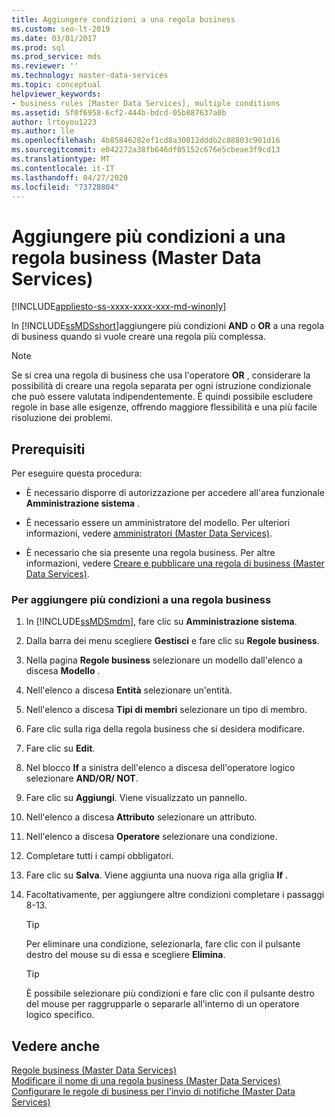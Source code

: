 ```yaml
---
title: Aggiungere condizioni a una regola business
ms.custom: seo-lt-2019
ms.date: 03/01/2017
ms.prod: sql
ms.prod_service: mds
ms.reviewer: ''
ms.technology: master-data-services
ms.topic: conceptual
helpviewer_keywords:
- business rules [Master Data Services], multiple conditions
ms.assetid: 5f0f6958-6cf2-444b-bdcd-05b887637a0b
author: lrtoyou1223
ms.author: lle
ms.openlocfilehash: 4b85846202ef1cd8a30012dddb2c88803c901d16
ms.sourcegitcommit: e042272a38fb646df05152c676e5cbeae3f9cd13
ms.translationtype: MT
ms.contentlocale: it-IT
ms.lasthandoff: 04/27/2020
ms.locfileid: "73728804"
---
```

# <a name="add-multiple-conditions-to-a-business-rule-master-data-services"></a>Aggiungere più condizioni a una regola business (Master Data Services)

[!INCLUDE[appliesto-ss-xxxx-xxxx-xxx-md-winonly](../includes/appliesto-ss-xxxx-xxxx-xxx-md-winonly.md)]

  In [!INCLUDE[ssMDSshort](../includes/ssmdsshort-md.md)]aggiungere più condizioni **AND** o **OR** a una regola di business quando si vuole creare una regola più complessa.  
  
> [!NOTE]  
>  Se si crea una regola di business che usa l'operatore **OR** , considerare la possibilità di creare una regola separata per ogni istruzione condizionale che può essere valutata indipendentemente. È quindi possibile escludere regole in base alle esigenze, offrendo maggiore flessibilità e una più facile risoluzione dei problemi.  
  
## <a name="prerequisites"></a>Prerequisiti  
 Per eseguire questa procedura:  
  
-   È necessario disporre di autorizzazione per accedere all'area funzionale **Amministrazione sistema** .  
  
-   È necessario essere un amministratore del modello. Per ulteriori informazioni, vedere [amministratori &#40;Master Data Services&#41;](../master-data-services/administrators-master-data-services.md).  
  
-   È necessario che sia presente una regola business. Per altre informazioni, vedere [Creare e pubblicare una regola di business &#40;Master Data Services&#41;](../master-data-services/create-and-publish-a-business-rule-master-data-services.md).  
  
### <a name="to-add-multiple-conditions-to-a-business-rule"></a>Per aggiungere più condizioni a una regola business  
  
1.  In [!INCLUDE[ssMDSmdm](../includes/ssmdsmdm-md.md)], fare clic su **Amministrazione sistema**.  
  
2.  Dalla barra dei menu scegliere **Gestisci** e fare clic su **Regole business**.  
  
3.  Nella pagina **Regole business** selezionare un modello dall'elenco a discesa **Modello** .  
  
4.  Nell'elenco a discesa **Entità** selezionare un'entità.  
  
5.  Nell'elenco a discesa **Tipi di membri** selezionare un tipo di membro.  
  
6.  Fare clic sulla riga della regola business che si desidera modificare.  
  
7.  Fare clic su **Edit**.  
  
8.  Nel blocco **If** a sinistra dell'elenco a discesa dell'operatore logico selezionare **AND/OR/ NOT**.  
  
9. Fare clic su **Aggiungi**. Viene visualizzato un pannello.  
  
10. Nell'elenco a discesa **Attributo** selezionare un attributo.  
  
11. Nell'elenco a discesa **Operatore** selezionare una condizione.  
  
12. Completare tutti i campi obbligatori.  
  
13. Fare clic su **Salva**. Viene aggiunta una nuova riga alla griglia **If** .  
  
14. Facoltativamente, per aggiungere altre condizioni completare i passaggi 8-13.  
  
    > [!TIP]  
    >  Per eliminare una condizione, selezionarla, fare clic con il pulsante destro del mouse su di essa e scegliere **Elimina**.  
  
    > [!TIP]  
    >  È possibile selezionare più condizioni e fare clic con il pulsante destro del mouse per raggrupparle o separarle all'interno di un operatore logico specifico.  
  
## <a name="see-also"></a>Vedere anche  
 [Regole business &#40;Master Data Services&#41;](../master-data-services/business-rules-master-data-services.md)   
 [Modificare il nome di una regola business &#40;Master Data Services&#41;](../master-data-services/change-a-business-rule-name-master-data-services.md)   
 [Configurare le regole di business per l'invio di notifiche &#40;Master Data Services&#41;](../master-data-services/configure-business-rules-to-send-notifications-master-data-services.md)  
  
  
